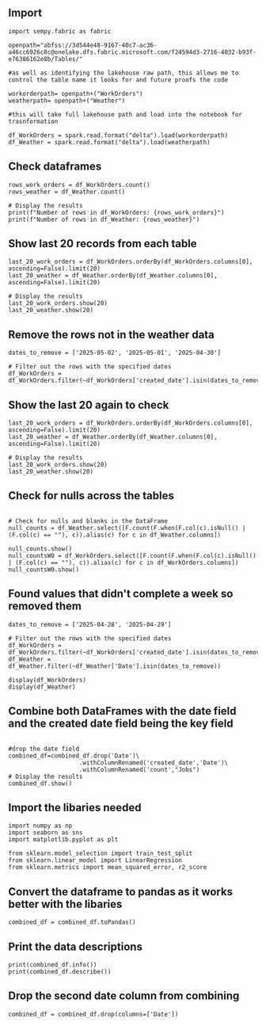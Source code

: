 ## Import

```from pyspark.sql.functions import expr, col, date_add, to_timestamp, date_format, when, lit, length
import sempy.fabric as fabric

openpath="abfss://3d544e48-9167-40c7-ac36-a46cc6926c8c@onelake.dfs.fabric.microsoft.com/f24594d3-2716-4032-b93f-e76386162e8b/Tables/"

#as well as identifying the lakehouse raw path, this allows me to control the table name it looks for and future proofs the code

workorderpath= openpath+("WorkOrders")
weatherpath= openpath+("Weather")

#this will take full lakehouse path and load into the notebook for trasnformation

df_WorkOrders = spark.read.format("delta").load(workorderpath)
df_Weather = spark.read.format("delta").load(weatherpath)
```
## Check dataframes

```# Count the number of rows in each DataFrame
rows_work_orders = df_WorkOrders.count()
rows_weather = df_Weather.count()

# Display the results
print(f"Number of rows in df_WorkOrders: {rows_work_orders}")
print(f"Number of rows in df_Weather: {rows_weather}")
```

## Show last 20 records from each table

```# Show the last 20 values of each DataFrame
last_20_work_orders = df_WorkOrders.orderBy(df_WorkOrders.columns[0], ascending=False).limit(20)
last_20_weather = df_Weather.orderBy(df_Weather.columns[0], ascending=False).limit(20)

# Display the results
last_20_work_orders.show(20)
last_20_weather.show(20)
```
## Remove the rows not in the weather data

```# List of dates to be removed
dates_to_remove = ['2025-05-02', '2025-05-01', '2025-04-30']

# Filter out the rows with the specified dates
df_WorkOrders = df_WorkOrders.filter(~df_WorkOrders['created_date'].isin(dates_to_remove))
```
## Show the last 20 again to check

```# Show the last 20 values of each DataFrame
last_20_work_orders = df_WorkOrders.orderBy(df_WorkOrders.columns[0], ascending=False).limit(20)
last_20_weather = df_Weather.orderBy(df_Weather.columns[0], ascending=False).limit(20)

# Display the results
last_20_work_orders.show(20)
last_20_weather.show(20)
```
## Check for nulls across the tables
```from pyspark.sql import functions as F

# Check for nulls and blanks in the DataFrame
null_counts = df_Weather.select([F.count(F.when(F.col(c).isNull() | (F.col(c) == ""), c)).alias(c) for c in df_Weather.columns])

null_counts.show()
null_countsWO = df_WorkOrders.select([F.count(F.when(F.col(c).isNull() | (F.col(c) == ""), c)).alias(c) for c in df_WorkOrders.columns])
null_countsWO.show()
```


## Found values that didn't complete a week so removed them
```# List of dates to be removed
dates_to_remove = ['2025-04-28', '2025-04-29']

# Filter out the rows with the specified dates
df_WorkOrders = df_WorkOrders.filter(~df_WorkOrders['created_date'].isin(dates_to_remove))
df_Weather = df_Weather.filter(~df_Weather['Date'].isin(dates_to_remove))

display(df_WorkOrders)
display(df_Weather)
```

## Combine both DataFrames with the date field and the created date field being the key field
```combined_df = df_WorkOrders.join(df_Weather, df_WorkOrders['created_date'] == df_Weather['Date'], 'inner')

#drop the date field
combined_df=combined_df.drop('Date')\
                    .withColumnRenamed('created_date','Date')\
                    .withColumnRenamed('count',"Jobs")
# Display the results
combined_df.show()
```

## Import the libaries needed 

```import pandas as pd
import numpy as np
import seaborn as sns
import matplotlib.pyplot as plt

from sklearn.model_selection import train_test_split
from sklearn.linear_model import LinearRegression
from sklearn.metrics import mean_squared_error, r2_score
```

## Convert the dataframe to pandas as it works better with the libaries
```combined_df = combined_df.toPandas()```


## Print the data descriptions
```print(combined_df.head())
print(combined_df.info())
print(combined_df.describe())
```
## Drop the second date column from combining
```combined_df = combined_df.drop(columns=['Date'])```

